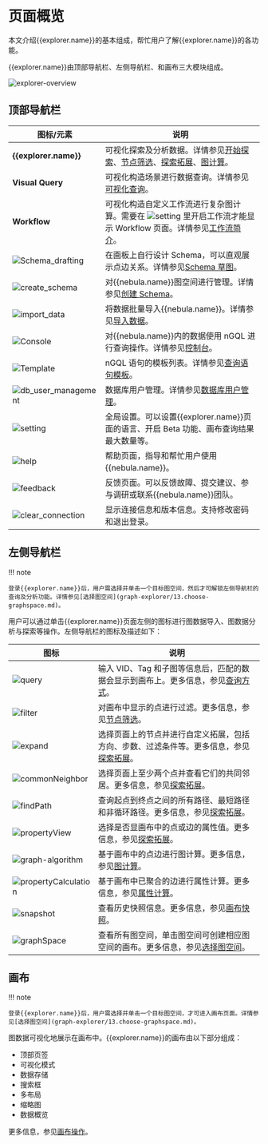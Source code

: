 # 页面概览

本文介绍{{explorer.name}}的基本组成，帮忙用户了解{{explorer.name}}的各功能。

{{explorer.name}}由顶部导航栏、左侧导航栏、和画布三大模块组成。

![explorer-overview](https://docs-cdn.nebula-graph.com.cn/figures/ex-overview-230105-cn.png)

## 顶部导航栏

| 图标/元素                                                    | 说明                                                 |
| ------------------------------------------------------------ | ---------------------------------------------------- |
| **{{explorer.name}}**                                                 | 可视化探索及分析数据。详情参见[开始探索](graph-explorer/ex-ug-query-exploration.md)、[节点筛选](graph-explorer/node-filtering.md)、[探索拓展](graph-explorer/ex-ug-graph-exploration.md)、[图计算](graph-explorer/graph-algorithm.md)。     |
| **Visual Query**                                             | 可视化构造场景进行数据查询。详情参见[可视化查询](12.query-visually.md)。           |
| **Workflow**                                                 | 可视化构造自定义工作流进行复杂图计算。需要在 ![setting](https://docs-cdn.nebula-graph.com.cn/figures/navbar-setting-0105.png) 里开启工作流才能显示 Workflow 页面。详情参见[工作流简介](workflow/workflows.md)。|
| ![Schema_drafting](https://docs-cdn.nebula-graph.com.cn/figures/schema_drafting_221110.png) | 在画板上自行设计 Schema，可以直观展示点边关系。详情参见[Schema 草图](db-management/draft.md)。|
| ![create_schema](https://docs-cdn.nebula-graph.com.cn/figures/studio-nav-schema.png) | 对{{nebula.name}}图空间进行管理。详情参见[创建 Schema](db-management/10.create-schema.md)。       |
| ![import_data](https://docs-cdn.nebula-graph.com.cn/figures/studio-btn-download.png) | 将数据批量导入{{nebula.name}}。详情参见[导入数据](db-management/11.import-data.md)。          |
| ![Console](https://docs-cdn.nebula-graph.com.cn/figures/nav-console2.png) | 对{{nebula.name}}内的数据使用 nGQL 进行查询操作。详情参见[控制台](db-management/explorer-console.md)。 |
| ![Template](https://docs-cdn.nebula-graph.com.cn/figures/icon-navbar-queryTemplate.png)| nGQL 语句的模板列表。详情参见[查询语句模板](db-management/ngql-template.md)。|
| ![db_user_management](https://docs-cdn.nebula-graph.com.cn/figures/db_user_management_221024.png) | 数据库用户管理。详情参见[数据库用户管理](db-management/dbuser_management.md)。   |
| ![setting](https://docs-cdn.nebula-graph.com.cn/figures/navbar-setting-0105.png) | 全局设置。可以设置{{explorer.name}}页面的语言、开启 Beta 功能、画布查询结果最大数量等。    |
| ![help](https://docs-cdn.nebula-graph.com.cn/figures/navbar-help.png) | 帮助页面，指导和帮忙用户使用{{nebula.name}}。          |
| ![feedback](https://docs-cdn.nebula-graph.com.cn/figures/navbar-feedback-230105.png) | 反馈页面。可以反馈故障、提交建议、参与调研或联系{{nebula.name}}团队。          |
| ![clear_connection](https://docs-cdn.nebula-graph.com.cn/figures/session_221024.png) | 显示连接信息和版本信息。支持修改密码和退出登录。    |

## 左侧导航栏

!!! note

    登录{{explorer.name}}后，用户需选择并单击一个目标图空间，然后才可解锁左侧导航栏的查询及分析功能。详情参见[选择图空间](graph-explorer/13.choose-graphspace.md)。

用户可以通过单击{{explorer.name}}页面左侧的图标进行图数据导入、图数据分析与探索等操作。左侧导航栏的图标及描述如下：

| 图标  | 说明 |
| ----- | ---- |
| ![query](https://docs-cdn.nebula-graph.com.cn/figures/nav-query2_cn.png) | 输入 VID、Tag 和子图等信息后，匹配的数据会显示到画布上。更多信息，参见[查询方式](graph-explorer/ex-ug-query-exploration.md)。     |
| ![filter](https://docs-cdn.nebula-graph.com.cn/figures/nav-filter_cn.png) | 对画布中显示的点进行过滤。更多信息，参见[节点筛选](graph-explorer/node-filtering.md)。     |
| ![expand](https://docs-cdn.nebula-graph.com.cn/figures/nav-expand_cn.png) | 选择页面上的节点并进行自定义拓展，包括方向、步数、过滤条件等。更多信息，参见[探索拓展](graph-explorer/ex-ug-graph-exploration.md)。    |
| ![commonNeighbor](https://docs-cdn.nebula-graph.com.cn/figures/nav-commonNeighbor_cn.png) | 选择页面上至少两个点并查看它们的共同邻居。更多信息，参见[探索拓展](graph-explorer/ex-ug-graph-exploration.md)。     |
| ![findPath](https://docs-cdn.nebula-graph.com.cn/figures/nav-findPath_cn.png) | 查询起点到终点之间的所有路径、最短路径和非循环路径。更多信息，参见[探索拓展](graph-explorer/ex-ug-graph-exploration.md)。     |
| ![propertyView](https://docs-cdn.nebula-graph.com.cn/figures/nav-propertyView_cn.png) | 选择是否显画布中的点或边的属性值。更多信息，参见[探索拓展](graph-explorer/graph-algorithm.md)。     |
| ![graph-algorithm](https://docs-cdn.nebula-graph.com.cn/figures/rightclickmenu-graphCalculation.png)| 基于画布中的点边进行图计算。更多信息，参见[图计算](graph-explorer/ex-ug-graph-exploration.md)。|
| ![propertyCalculation](https://docs-cdn.nebula-graph.com.cn/figures/icon-nav-propertyCalculation.png)| 基于画布中已聚合的边进行属性计算。更多信息，参见[属性计算](graph-explorer/property-calculation.md)。 |
| ![snapshot](https://docs-cdn.nebula-graph.com.cn/figures/snapshot-history_cn.png) | 查看历史快照信息。更多信息，参见[画布快照](canvas-operations/canvas-snapshot.md)。     |
| ![graphSpace](https://docs-cdn.nebula-graph.com.cn/figures/nav-graphSpace_cn.png) | 查看所有图空间，单击图空间可创建相应图空间的画布。更多信息，参见[选择图空间](graph-explorer/13.choose-graphspace.md)。     |

## 画布

!!! note

    登录{{explorer.name}}后，用户需选择并单击一个目标图空间，才可进入画布页面。详情参见[选择图空间](graph-explorer/13.choose-graphspace.md)。

图数据可视化地展示在画布中。{{explorer.name}}的画布由以下部分组成：

- 顶部页签
- 可视化模式
- 数据存储
- 搜索框
- 多布局
- 缩略图
- 数据概览

更多信息，参见[画布操作](canvas-operations/canvas-overview.md)。
